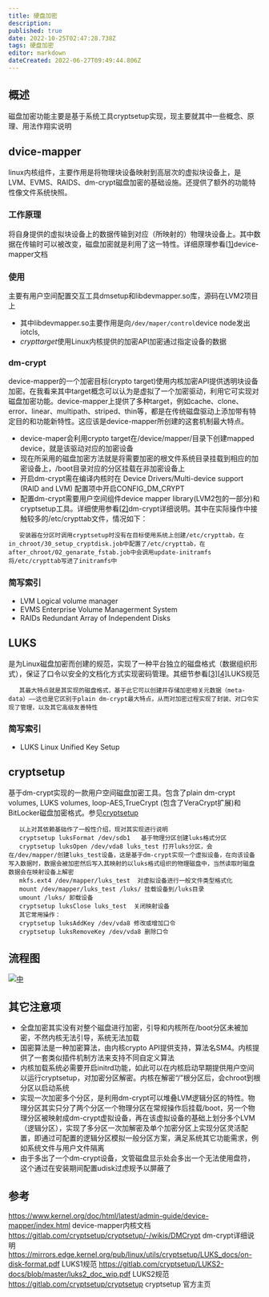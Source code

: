 ```yaml
---
title: 硬盘加密
description: 
published: true
date: 2022-10-25T02:47:28.738Z
tags: 硬盘加密
editor: markdown
dateCreated: 2022-06-27T09:49:44.806Z
---
```


## 概述

磁盘加密功能主要是基于系统工具cryptsetup实现，现主要就其中一些概念、原理、用法作翔实说明

## dvice-mapper

linux内核组件，主要作用是将物理块设备映射到高层次的虚拟块设备上，是LVM、EVMS、RAIDS、dm-crypt磁盘加密的基础设施。还提供了额外的功能特性像文件系统快照。

### 工作原理

将自身提供的虚拟块设备上的数据传输到对应（所映射的）物理块设备上。其中数据在传输时可以被改变，磁盘加密就是利用了这一特性。详细原理参看[[1\]](https://www.kernel.org/doc/html/latest/admin-guide/device-mapper/index.html)device-mapper文档

### 使用

主要有用户空间配置交互工具dmsetup和libdevmapper.so库，源码在LVM2项目上

- 其中libdevmapper.so主要作用是向`/dev/maper/control`device node发出iotcls,
- *crypttarget*使用Linux内核提供的加密API加密通过指定设备的数据  


### dm-crypt

device-mapper的一个加密目标(crypto target)使用内核加密API提供透明块设备加密。在我看来其中target概念可以认为是虚拟了一个加密驱动，利用它可实现对磁盘加密功能。device-mapper上提供了多种target，例如cache、clone、error、linear、multipath、striped、thin等，都是在传统磁盘驱动上添加带有特定目的和功能新特性。这应该是device-mapper所创建的这套机制最大特点。

- device-maper会利用crypto target在/device/mapper/目录下创建mapped device，就是该驱动对应的加密设备
- 现在所采用的磁盘加密方法就是将需要加密的根文件系统目录挂载到相应的加密设备上，/boot目录对应的分区挂载在非加密设备上
- 开启dm-crypt需在编译内核时在 Device Drivers/Multi-device support (RAID and LVM) 配置项中开启CONFIG_DM_CRYPT
- 配置dm-crypt需要用户空间组件device mapper library(LVM2包的一部分)和cryptsetup工具。详细使用参看[[2\]](https://gitlab.com/cryptsetup/cryptsetup/-/wikis/DMCrypt)dm-crypt详细说明。其中在实际操作中接触较多的/etc/crypttab文件，情况如下：

```
   安装器在分区时调用cryptsetup时没有在目标使用系统上创建/etc/crypttab，在in_chroot/30_setup_cryptdisk.job中配置了/etc/crypttab，在after_chroot/02_genarate_fstab.job中会调用update-initramfs将/etc/crypttab写进了initramfs中
```

### 简写索引

- LVM Logical volume manager
- EVMS Enterprise Volume Managerment System
- RAIDs Redundant Array of Independent Disks

## LUKS

是为Linux磁盘加密而创建的规范，实现了一种平台独立的磁盘格式（数据组织形式），保证了口令以安全的文档化方式实现密码管理。其细节参看[[3\]](https://mirrors.edge.kernel.org/pub/linux/utils/cryptsetup/LUKS_docs/on-disk-format.pdf)[[4\]](https://gitlab.com/cryptsetup/LUKS2-docs/blob/master/luks2_doc_wip.pdf)LUKS规范

```
   其最大特点就是其实现的磁盘格式，基于此它可以创建并存储加密相关元数据（meta-data）——这也是它区别于plain dm-crypt最大特点，从而对加密过程实现了封装、对口令实现了管理，以及其它高级友善特性
```

### 简写索引

- LUKS Linux Unified Key Setup

## cryptsetup

基于dm-crypt实现的一款用户空间磁盘加密工具。包含了plain dm-crypt volumes, LUKS volumes, loop-AES,TrueCrypt (包含了VeraCrypt扩展)和BitLocker磁盘加密格式。参见[cryptsetup](https://gitlab.com/cryptsetup/cryptsetup)

```
   以上对其依赖基础作了一般性介绍，现对其实现进行说明
   cryptsetup luksFormat /dev/sdb1   基于物理分区创建luks格式分区
   cryptsetup luksOpen /dev/vda8 luks_test 打开luks分区，会在/dev/mapper/创建luks_test设备，这是基于dm-crypt实现一个虚拟设备，在向该设备写入数据时，数据会被加密然后写入其映射的以luks格式组织的物理磁盘中，当然读取时磁盘数据会在映射设备上解密
   mkfs.ext4 /dev/mapper/luks_test  对虚拟设备进行一般文件类型格式化
   mount /dev/mapper/luks_test /luks/ 挂载设备到/luks目录
   umount /luks/ 卸载设备
   cryptsetup luksClose luks_test  关闭映射设备
   其它常用操作：
   cryptsetup luksAddKey /dev/vda8 修改或增加口令
   cryptsetup luksRemoveKey /dev/vda8 删除口令
```

## 流程图

[![中](https://wikidev.uniontech.com/images/e/e4/%E7%A3%81%E7%9B%98%E5%8A%A0%E5%AF%86.png)](https://wikidev.uniontech.com/文件:磁盘加密.png)

## 其它注意项

- 全盘加密其实没有对整个磁盘进行加密，引导和内核所在/boot分区未被加密，不然内核无法引导，系统无法加载
- 国密算法是一种加密算法，由内核crypto API提供支持，算法名SM4。内核提供了一套类似插件机制方法来支持不同自定义算法
- 内核加载系统必需要开启initrd功能，如此可以在内核启动早期提供用户空间以运行cryptsetup，对加密分区解密。内核在解密“/”根分区后，会chroot到根分区以启动系统
- 实现一次加密多个分区，是利用dm-crypt可以堆叠LVM逻辑分区的特性。物理分区其实只分了两个分区一个物理分区在常规操作后挂载/boot，另一个物理分区被映射成dm-crypt虚拟设备，再在该虚拟设备的基础上划分多个LVM（逻辑分区），实现了多分区一次加解密及单个加密分区上实现分区灵活配置，即通过可配置的逻辑分区模拟一般分区方案，满足系统其它功能需求，例如系统文件与用户文件隔离
- 由于多出了一个dm-crypt设备，文管磁盘显示处会多出一个无法使用盘符，这个通过在安装期间配置udisk过虑规予以屏蔽了

## 参考

https://www.kernel.org/doc/html/latest/admin-guide/device-mapper/index.html device-mapper内核文档
https://gitlab.com/cryptsetup/cryptsetup/-/wikis/DMCrypt dm-crypt详细说明
https://mirrors.edge.kernel.org/pub/linux/utils/cryptsetup/LUKS_docs/on-disk-format.pdf LUKS1规范
https://gitlab.com/cryptsetup/LUKS2-docs/blob/master/luks2_doc_wip.pdf LUKS2规范
https://gitlab.com/cryptsetup/cryptsetup cryptsetup 官方主页